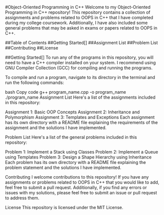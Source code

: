 #Object-Oriented Programming in C++
Welcome to my Object-Oriented Programming in C++ repository! This repository contains a collection of assignments and problems related to OOPS in C++ that I have completed during my college coursework. Additionally, I have also included some general problems that may be asked in exams or papers related to OOPS in C++.

##Table of Contents
##Getting Started[]
##Assignment List
##Problem List
##Contributing
##License

##Getting Started[]
To run any of the programs in this repository, you will need to have a C++ compiler installed on your system. I recommend using GNU Compiler Collection (GCC) for compiling and running the programs.

To compile and run a program, navigate to its directory in the terminal and run the following commands:

bash
Copy code
g++ program_name.cpp -o program_name
./program_name
Assignment List
Here's a list of the assignments included in this repository:

Assignment 1: Basic OOP Concepts
Assignment 2: Inheritance and Polymorphism
Assignment 3: Templates and Exceptions
Each assignment has its own directory with a README file explaining the requirements of the assignment and the solutions I have implemented.

Problem List
Here's a list of the general problems included in this repository:

Problem 1: Implement a Stack using Classes
Problem 2: Implement a Queue using Templates
Problem 3: Design a Shape Hierarchy using Inheritance
Each problem has its own directory with a README file explaining the problem statement and the solutions I have implemented.

Contributing
I welcome contributions to this repository! If you have any assignments or problems related to OOPS in C++ that you would like to add, feel free to submit a pull request. Additionally, if you find any errors or issues with my solutions, please feel free to submit an issue or pull request to address them.

License
This repository is licensed under the MIT License.
